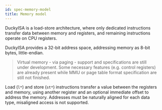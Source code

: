 ```yaml
---
id: spec-memory-model
title: Memory model
---
```


DuckyISA is a load-store architecture, where only dedicated instructions transfer data between memory and registers, and remaining instructions operate on CPU registers.

DuckyISA provides a 32-bit address space, addressing memory as 8-bit bytes, little-endian.

> Virtual memory - via paging - support and specifications are still under development. Some necessary features (e.g. control registers) are already present while MMU or page table format specification are still not finished.

Load (``l*``) and store (``st*``) instructions transfer a value between the registers and memory, using another register and an optional immediate offset to address the memory. Addresses must be naturally aligned for each data type, misaligned access is not supported.
